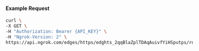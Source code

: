 <!-- Code generated for API Clients. DO NOT EDIT. -->

#### Example Request

```bash
curl \
-X GET \
-H "Authorization: Bearer {API_KEY}" \
-H "Ngrok-Version: 2" \
https://api.ngrok.com/edges/https/edghts_2qqBlaZplTDAqAuivfYiHSputps/routes/edghtsrt_2qqBleYd4KXAiuIEkDm1xPObVRu/oauth
```
